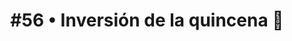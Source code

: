 ---
title: "#56 • Inversión de la quincena 🧠"
description: Primera mitad de marzo 📆
published_at: 2023-03-11
external_url: https://perrodinero.substack.com/p/56-inversion-de-la-quincena
cover_path: img/newsletters/inversion_de_la_quincena_marzo_11.webp
cover_alt: Gráfica sobre mercados oso y toro a lo largo del tiempo.
---